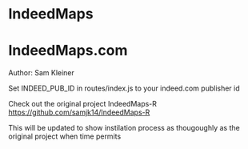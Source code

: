 # IndeedMaps
# IndeedMaps.com

Author: Sam Kleiner

Set INDEED_PUB_ID in routes/index.js 
to your indeed.com publisher id


Check out the original project IndeedMaps-R https://github.com/samjk14/IndeedMaps-R

This will be updated to show instilation process as thougoughly as the original project when time permits
